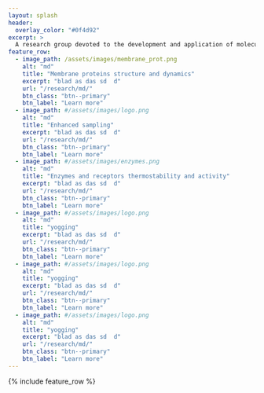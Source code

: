 ```yaml
---
layout: splash
header:
  overlay_color: "#0f4d92"
excerpt: >
  A research group devoted to the development and application of molecular simulation methods for investigating biophysical systems. Located in the Institute of Physics, Nicolaus Copernicus University, Toruń, Poland.
feature_row:
  - image_path: /assets/images/membrane_prot.png
    alt: "md"
    title: "Membrane proteins structure and dynamics"
    excerpt: "blad as das sd  d"
    url: "/research/md/"
    btn_class: "btn--primary"
    btn_label: "Learn more"
  - image_path: #/assets/images/logo.png
    alt: "md"
    title: "Enhanced sampling"
    excerpt: "blad as das sd  d"
    url: "/research/md/"
    btn_class: "btn--primary"
    btn_label: "Learn more"
  - image_path: #/assets/images/enzymes.png
    alt: "md"
    title: "Enzymes and receptors thermostability and activity"
    excerpt: "blad as das sd  d"
    url: "/research/md/"
    btn_class: "btn--primary"
    btn_label: "Learn more"
  - image_path: #/assets/images/logo.png
    alt: "md"
    title: "yogging"
    excerpt: "blad as das sd  d"
    url: "/research/md/"
    btn_class: "btn--primary"
    btn_label: "Learn more"
  - image_path: #/assets/images/logo.png
    alt: "md"
    title: "yogging"
    excerpt: "blad as das sd  d"
    url: "/research/md/"
    btn_class: "btn--primary"
    btn_label: "Learn more"
  - image_path: #/assets/images/logo.png
    alt: "md"
    title: "yogging"
    excerpt: "blad as das sd  d"
    url: "/research/md/"
    btn_class: "btn--primary"
    btn_label: "Learn more"
---
```


{% include feature_row %}
